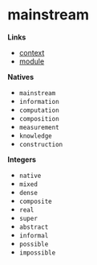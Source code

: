 # mainstream

**Links**

- [context](https://gist.github.com/superintgr/39ab5e54bbe14c0638353dd24193b9d7?permalink_comment_id=5046619#gistcomment-5046619)
- [module](https://gist.github.com/superintgr/39ab5e54bbe14c0638353dd24193b9d7?permalink_comment_id=5046644#gistcomment-5046644)

**Natives**

- `mainstream`
- `information`
- `computation`
- `composition`
- `measurement`
- `knowledge`
- `construction`

**Integers**
- `native`
- `mixed`
- `dense`
- `composite`
- `real`
- `super`
- `abstract`
- `informal`
- `possible`
- `impossible`
